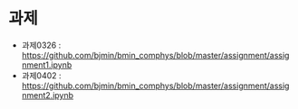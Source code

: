 # 과제

* 과제0326 : https://github.com/bjmin/bmin_comphys/blob/master/assignment/assignment1.ipynb
* 과제0402 : https://github.com/bjmin/bmin_comphys/blob/master/assignment/assignment2.ipynb

